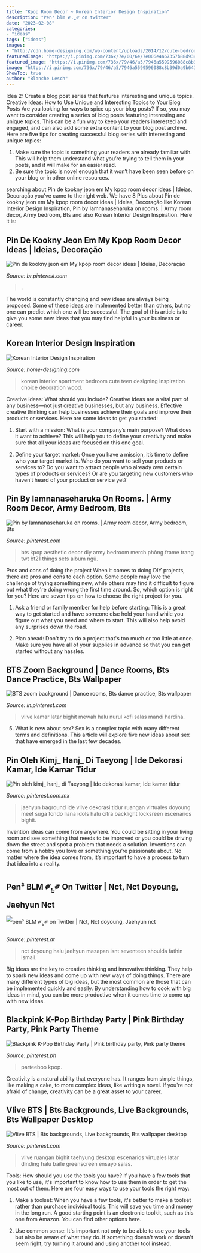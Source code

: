 ```yaml
---
title: "Kpop Room Decor ~ Korean Interior Design Inspiration"
description: "Pen³ blm ༗.̫̮ ༗ on twitter"
date: "2023-02-08"
categories:
- "ideas"
tags: ["ideas"]
images:
- "http://cdn.home-designing.com/wp-content/uploads/2014/12/cute-bedroom.jpg"
featuredImage: "https://i.pinimg.com/736x/7e/00/6e/7e006e4a67357b88d93431681f8ece74.jpg"
featured_image: "https://i.pinimg.com/736x/79/46/a5/7946a5599596088c8b39d0a9b641fa9a.jpg"
image: "https://i.pinimg.com/736x/79/46/a5/7946a5599596088c8b39d0a9b641fa9a.jpg"
ShowToc: true
author: "Blanche Lesch"
---
```



Idea 2: Create a blog post series that features interesting and unique topics.
Creative Ideas: How to Use Unique and Interesting Topics to Your Blog Posts 
Are you looking for ways to spice up your blog posts? If so, you may want to consider creating a series of blog posts featuring interesting and unique topics. This can be a fun way to keep your readers interested and engaged, and can also add some extra content to your blog post archive. Here are five tips for creating successful blog series with interesting and unique topics:

1. Make sure the topic is something your readers are already familiar with. This will help them understand what you’re trying to tell them in your posts, and it will make for an easier read.
2. Be sure the topic is novel enough that it won’t have been seen before on your blog or in other online resources.

	

		
searching about Pin de kookny jeon em My kpop room decor ideas | Ideias, Decoração you've came to the right web. We have 8 Pics about Pin de kookny jeon em My kpop room decor ideas | Ideias, Decoração like Korean Interior Design Inspiration, Pin by Iamnanaseharuka on rooms. | Army room decor, Army bedroom, Bts and also Korean Interior Design Inspiration. Here it is:
		
    
## Pin De Kookny Jeon Em My Kpop Room Decor Ideas | Ideias, Decoração

<img loading=lazy src="https://i.pinimg.com/736x/ab/8b/3b/ab8b3bbc8846c99103e959a1102c7158.jpg" onerror="this.onerror=null;this.src='https://tse1.mm.bing.net/th?id=OIP.KJ5F1oPoHYvr7YUxKjpa9wHaJ3&amp;pid=15.1';" alt="Pin de kookny jeon em My kpop room decor ideas | Ideias, Decoração">

_Source: br.pinterest.com_

>. 

	

The world is constantly changing and new ideas are always being proposed. Some of these ideas are implemented better than others, but no one can predict which one will be successful. The goal of this article is to give you some new ideas that you may find helpful in your business or career.

    
## Korean Interior Design Inspiration

<img loading=lazy src="http://cdn.home-designing.com/wp-content/uploads/2014/12/cute-bedroom.jpg" onerror="this.onerror=null;this.src='https://tse4.mm.bing.net/th?id=OIP.bNov1q95fntUbvW6u-tSRAHaE6&amp;pid=15.1';" alt="Korean Interior Design Inspiration">

_Source: home-designing.com_

>korean interior apartment bedroom cute teen designing inspiration choice decoration wood. 

	

Creative ideas: What should you include?
Creative ideas are a vital part of any business—not just creative businesses, but any business. Effective creative thinking can help businesses achieve their goals and improve their products or services. Here are some ideas to get you started:
1. Start with a mission: What is your company’s main purpose? What does it want to achieve? This will help you to define your creativity and make sure that all your ideas are focused on this one goal.

2. Define your target market: Once you have a mission, it’s time to define who your target market is. Who do you want to sell your products or services to? Do you want to attract people who already own certain types of products or services? Or are you targeting new customers who haven’t heard of your product or service yet?

    
## Pin By Iamnanaseharuka On Rooms. | Army Room Decor, Army Bedroom, Bts

<img loading=lazy src="https://i.pinimg.com/originals/47/e6/ef/47e6ef32d0d6a25c0ae764841e865219.jpg" onerror="this.onerror=null;this.src='https://tse1.mm.bing.net/th?id=OIP.gVGMjZm_cMMcolJ-cHv_ugHaJ4&amp;pid=15.1';" alt="Pin by Iamnanaseharuka on rooms. | Army room decor, Army bedroom, Bts">

_Source: pinterest.com_

>bts kpop aesthetic decor diy army bedroom merch phòng frame trang twt bt21 things sets album ngủ. 

	

Pros and cons of doing the project
When it comes to doing DIY projects, there are pros and cons to each option. Some people may love the challenge of trying something new, while others may find it difficult to figure out what they're doing wrong the first time around.  So, which option is right for you? Here are seven tips on how to choose the right project for you.
1) Ask a friend or family member for help before starting: This is a great way to get started and have someone else hold your hand while you figure out what you need and where to start. This will also help avoid any surprises down the road.

2) Plan ahead: Don't try to do a project that's too much or too little at once. Make sure you have all of your supplies in advance so that you can get started without any hassles.

    
## BTS Zoom Background | Dance Rooms, Bts Dance Practice, Bts Wallpaper

<img loading=lazy src="https://i.pinimg.com/736x/74/be/ca/74beca159c3b888e7d73ba241a342b4c.jpg" onerror="this.onerror=null;this.src='https://tse1.mm.bing.net/th?id=OIP.jedg2bzn_EI5ud6kaZBJvwHaDu&amp;pid=15.1';" alt="BTS zoom background | Dance rooms, Bts dance practice, Bts wallpaper">

_Source: in.pinterest.com_

>vlive kamar latar bighit mewah halu nurul kofi salas mandi hardina. 

	

5. What is new about sex?
Sex is a complex topic with many different terms and definitions. This article will explore five new ideas about sex that have emerged in the last few decades.

    
## Pin Oleh Kimj_ Hanj_ Di Taeyong | Ide Dekorasi Kamar, Ide Kamar Tidur

<img loading=lazy src="https://i.pinimg.com/736x/a9/27/94/a92794ea33d97edd8fc7d8602e25d110.jpg" onerror="this.onerror=null;this.src='https://tse2.mm.bing.net/th?id=OIP.OzykS2s57oOZj5EeYWJwQAHaEk&amp;pid=15.1';" alt="Pin oleh kimj_ hanj_ di Taeyong | Ide dekorasi kamar, Ide kamar tidur">

_Source: pinterest.com.mx_

>jaehyun baground ide vlive dekorasi tidur ruangan virtuales doyoung meet suga fondo liana idols halu citra backlight locksreen escenarios bighit. 

	

Invention ideas can come from anywhere. You could be sitting in your living room and see something that needs to be improved or you could be driving down the street and spot a problem that needs a solution. Inventions can come from a hobby you love or something you’re passionate about. No matter where the idea comes from, it’s important to have a process to turn that idea into a reality.

    
## Pen³ BLM ༗.̫̮ ༗ On Twitter | Nct, Nct Doyoung, Jaehyun Nct

<img loading=lazy src="https://i.pinimg.com/736x/79/46/a5/7946a5599596088c8b39d0a9b641fa9a.jpg" onerror="this.onerror=null;this.src='https://tse3.mm.bing.net/th?id=OIP.Nw17qFxK_27hMXgR7MicewHaEK&amp;pid=15.1';" alt="pen³ BLM ༗.̫̮ ༗ on Twitter | Nct, Nct doyoung, Jaehyun nct">

_Source: pinterest.at_

>nct doyoung halu jaehyun mazapan isnt seventeen shoulda fathin ismail. 

	

Big ideas are the key to creative thinking and innovative thinking. They help to spark new ideas and come up with new ways of doing things. There are many different types of big ideas, but the most common are those that can be implemented quickly and easily. By understanding how to cook with big ideas in mind, you can be more productive when it comes time to come up with new ideas.

    
## Blackpink K-Pop Birthday Party | Pink Birthday Party, Pink Party Theme

<img loading=lazy src="https://i.pinimg.com/736x/7e/00/6e/7e006e4a67357b88d93431681f8ece74.jpg" onerror="this.onerror=null;this.src='https://tse4.mm.bing.net/th?id=OIP.idQlXn7mKA_q_CvtYlAv4AHaE8&amp;pid=15.1';" alt="Blackpink K-Pop Birthday Party | Pink birthday party, Pink party theme">

_Source: pinterest.ph_

>parteeboo kpop. 

	

Creativity is a natural ability that everyone has. It ranges from simple things, like making a cake, to more complex ideas, like writing a novel. If you're not afraid of change, creativity can be a great asset to your career.

    
## Vlive BTS | Bts Backgrounds, Live Backgrounds, Bts Wallpaper Desktop

<img loading=lazy src="https://i.pinimg.com/originals/74/e1/d0/74e1d0e8e7f520df1ca1d93ae99491be.jpg" onerror="this.onerror=null;this.src='https://tse4.mm.bing.net/th?id=OIP.o9Lts3-Dl9R_Q3Q6iczEuwHaEZ&amp;pid=15.1';" alt="Vlive BTS | Bts backgrounds, Live backgrounds, Bts wallpaper desktop">

_Source: pinterest.com_

>vlive ruangan bighit taehyung desktop escenarios virtuales latar dinding halu baile greenscreen ensayo salas. 

	

Tools: How should you use the tools you have?
If you have a few tools that you like to use, it's important to know how to use them in order to get the most out of them. Here are four easy ways to use your tools the right way:
1) Make a toolset: When you have a few tools, it's better to make a toolset rather than purchase individual tools. This will save you time and money in the long run. A good starting point is an electronic toolkit, such as this one from Amazon. You can find other options here.

2) Use common sense: It's important not only to be able to use your tools but also be aware of what they do. If something doesn't work or doesn't seem right, try turning it around and using another tool instead.

